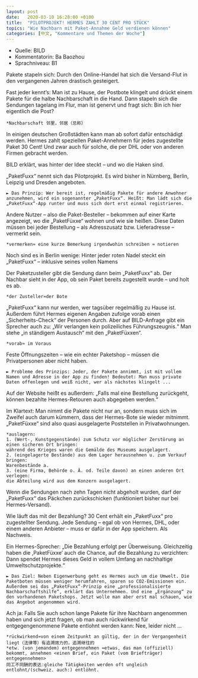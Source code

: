 ```yaml
---
layout: post
date:   2020-03-10 16:28:00 +0100
title:  "PILOTPROJEKT! HERMES ZAHLT 30 CENT PRO STÜCK"
topics: "Wie Nachbarn mit Paket-Annahme Geld verdienen können"
categories: [中文, "Kommentare und Themen der Woche"]
---
```


- Quelle: BILD
- Kommentatorin: Ba Baozhou
- Sprachniveau: B1


Pakete stapeln sich: Durch den Online-Handel hat sich die Versand-Flut in den vergangenen Jahren drastisch gesteigert.

Fast jeder kennt’s: Man ist zu Hause, der Postbote klingelt und drückt einem Pakete für die halbe Nachbarschaft in die Hand. Dann stapeln sich die Sendungen tagelang im Flur, man ist genervt und fragt sich: Bin ich hier eigentlich die Post?

    *Nachbarschaft 邻里，邻居（总称）


In einigen deutschen Großstädten kann man ab sofort dafür entschädigt werden. Hermes zahlt speziellen Paket-Annehmern für jedes zugestellte Paket 30 Cent! Und zwar auch für solche, die per DHL oder von anderen Firmen gebracht werden.

BILD erklärt, was hinter der Idee steckt – und wo die Haken sind.

„PaketFuxx“ nennt sich das Pilotprojekt. Es wird bisher in Nürnberg, Berlin, Leipzig und Dresden angeboten.

    ► Das Prinzip: Wer bereit ist, regelmäßig Pakete für andere Anwohner anzunehmen, wird ein sogenannter „PaketFuxx“. Heißt: Man lädt sich die „PaketFuxx“-App runter und muss sich dort erst einmal registrieren.


Andere Nutzer – also die Paket-Besteller – bekommen auf einer Karte angezeigt, wo die „PaketFüxxe“ wohnen und wie sie heißen. Diese Daten müssen bei jeder Bestellung – als Adresszusatz bzw. Lieferadresse – vermerkt sein.

    *vermerken≈ eine kurze Bemerkung irgendwohin schreiben ≈ notieren


Noch sind es in Berlin wenige: Hinter jeder roten Nadel steckt ein „PaketFuxx“ – inklusive seines vollen Namens

Der Paketzusteller gibt die Sendung dann beim „PaketFuxx“ ab. Der Nachbar sieht in der App, ob sein Paket bereits zugestellt wurde – und holt es ab.

    *der Zusteller≈der Bote


„PaketFuxx“ kann nur werden, wer tagsüber regelmäßig zu Hause ist. Außerdem führt Hermes eigenen Angaben zufolge vorab einen „Sicherheits-Check“ der Personen durch. Aber auf BILD-Anfrage gibt ein Sprecher auch zu: „Wir verlangen kein polizeiliches Führungszeugnis.“ Man stehe „in ständigem Austausch“ mit den „PaketFüxxen“.

    *vorab≈ im Voraus


Feste Öffnungszeiten – wie ein echter Paketshop – müssen die Privatpersonen aber nicht haben.

    ► Probleme des Prinzips: Jeder, der Pakete annimmt, ist mit vollem Namen und Adresse in der App zu finden! Bedeutet: Man muss private Daten offenlegen und weiß nicht, wer als nächstes klingelt ...


Auf der Website heißt es außerdem: „Falls mal eine Bestellung zurückgeht, können bezahlte Hermes-Retouren auch abgegeben werden.“

Im Klartext: Man nimmt die Pakete nicht nur an, sondern muss sich im Zweifel auch darum kümmern, dass der Hermes-Bote sie wieder mitnimmt. „PaketFüxxe“ sind also quasi ausgelagerte Poststellen in Privatwohnungen.

    *auslagern:
    1. (Wert-, Kunstgegenstände) zum Schutz vor möglicher Zerstörung an einen sicheren Ort bringen:
    während des Krieges waren die Gemälde des Museums ausgelagert.
    2. (eingelagerte Bestände) aus dem Lager herausnehmen u. zum Verkauf bringen:
    Warenbestände a.
    3. (eine Firma, Behörde o. Ä. od. Teile davon) an einen anderen Ort verlegen:
    die Abteilung wird aus dem Konzern ausgelagert.


Wenn die Sendungen nach zehn Tagen nicht abgeholt wurden, darf der „PaketFuxx“ das Päckchen zurückschicken (funktioniert bisher nur bei Hermes-Versand).

Wie läuft das mit der Bezahlung?
30 Cent erhält ein „PaketFuxx“ pro zugestellter Sendung. Jede Sendung – egal ob von Hermes, DHL, oder einem anderen Anbieter – muss er dafür in der App speichern. Als Nachweis.

Ein Hermes-Sprecher: „Die Bezahlung erfolgt per Überweisung. Gleichzeitig haben die ,PaketFüxxe’ auch die Chance, auf die Bezahlung zu verzichten: Dann spendet Hermes dieses Geld in vollem Umfang an nachhaltige Umweltschutzprojekte.“

    ► Das Ziel: Neben Eigenwerbung geht es Hermes auch um die Umwelt. Die Paketboten müssen weniger herumfahren, sparen so CO2-Emissionen ein. Außerdem sei das „PaketFuxx“-Prinzip eine „professionalisierte Nachbarschaftshilfe“, erklärt das Unternehmen. Und eine „Ergänzung“ zu den vorhandenen Paketshops. Jetzt wolle man aber erst mal schauen, wie das Angebot angenommen wird.


Ach ja: Falls Sie auch schon lange Pakete für ihre Nachbarn angenommen haben und sich jetzt fragen, ob man auch rückwirkend für entgegengenommene Pakete entlohnt werden kann: Nee, leider nicht ...

    *rückwirkend≈von einem Zeitpunkt an gültig, der in der Vergangenheit liegt（法律等）有追溯效力的，追溯继往的
    *etw. (von jemandem) entgegennehmen ≈etwas, das man (offiziell) bekommt, annehmen <einen Brief, ein Paket (vom Briefträger) entgegennehmen>
    同工不同酬的表达:gleiche Tätigkeiten werden oft ungleich entlohnt/(schweiz. auch:) entlöhnt.
